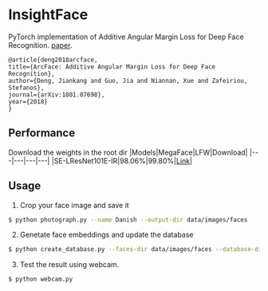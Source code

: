 # InsightFace

PyTorch implementation of Additive Angular Margin Loss for Deep Face Recognition.
[paper](https://arxiv.org/pdf/1801.07698.pdf).
```
@article{deng2018arcface,
title={ArcFace: Additive Angular Margin Loss for Deep Face Recognition},
author={Deng, Jiankang and Guo, Jia and Niannan, Xue and Zafeiriou, Stefanos},
journal={arXiv:1801.07698},
year={2018}
}
```
## Performance

Download the weights in the root dir
|Models|MegaFace|LFW|Download|
|---|---|---|---|
|SE-LResNet101E-IR|98.06%|99.80%|[Link](https://github.com/foamliu/InsightFace-v3/releases/download/v1.0/insight-face-v3.pt)|


## Usage

1. Crop your face image and save it
```bash
$ python photograph.py --name Danish --output-dir data/images/faces
```

2. Genetate face embeddings and update the database
```bash
$ python create_database.py --faces-dir data/images/faces --database-dir data/database
```

3. Test the result using webcam.
```bash
$ python webcam.py
```